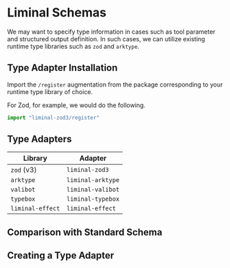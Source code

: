 # Liminal Schemas <Badge type="warning" text="beta" />

We may want to specify type information in cases such as tool parameter and
structured output definition. In such cases, we can utilize existing runtime
type libraries such as `zod` and `arktype`.

## Type Adapter Installation

Import the `/register` augmentation from the package corresponding to your
runtime type library of choice.

For Zod, for example, we would do the following.

```ts
import "liminal-zod3/register"
```

## Type Adapters

| Library          | Adapter           |
| ---------------- | ----------------- |
| `zod` (v3)       | `liminal-zod3`    |
| `arktype`        | `liminal-arktype` |
| `valibot`        | `liminal-valibot` |
| `typebox`        | `liminal-typebox` |
| `liminal-effect` | `liminal-effect`  |

## Comparison with Standard Schema

## Creating a Type Adapter
